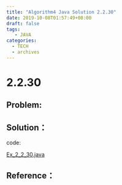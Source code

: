 ```yaml
---
title: "Algorithm4 Java Solution 2.2.30"
date: 2019-10-08T01:57:49+08:00
draft: false
tags:
   - JAVA
categories:
  - TECH
  - archives
---
```



# 2.2.30

## Problem:


## Solution：

code:

[Ex_2_2_30.java](./Ex_2_2_30.java)


## Reference：



